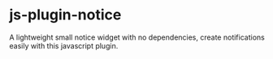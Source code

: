 # js-plugin-notice
A lightweight small notice widget with no dependencies, create notifications easily with this javascript plugin.
